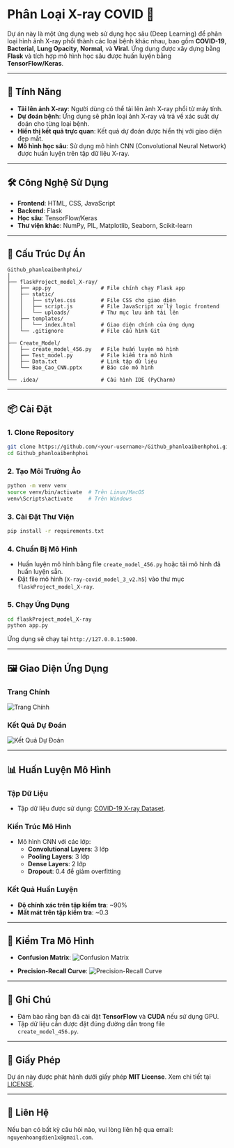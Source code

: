 # Phân Loại X-ray COVID 🦠

Dự án này là một ứng dụng web sử dụng học sâu (Deep Learning) để phân loại hình ảnh X-ray phổi thành các loại bệnh khác nhau, bao gồm **COVID-19**, **Bacterial**, **Lung Opacity**, **Normal**, và **Viral**. Ứng dụng được xây dựng bằng **Flask** và tích hợp mô hình học sâu được huấn luyện bằng **TensorFlow/Keras**.

---

## 🚀 Tính Năng

- **Tải lên ảnh X-ray**: Người dùng có thể tải lên ảnh X-ray phổi từ máy tính.
- **Dự đoán bệnh**: Ứng dụng sẽ phân loại ảnh X-ray và trả về xác suất dự đoán cho từng loại bệnh.
- **Hiển thị kết quả trực quan**: Kết quả dự đoán được hiển thị với giao diện đẹp mắt.
- **Mô hình học sâu**: Sử dụng mô hình CNN (Convolutional Neural Network) được huấn luyện trên tập dữ liệu X-ray.

---

## 🛠️ Công Nghệ Sử Dụng

- **Frontend**: HTML, CSS, JavaScript
- **Backend**: Flask
- **Học sâu**: TensorFlow/Keras
- **Thư viện khác**: NumPy, PIL, Matplotlib, Seaborn, Scikit-learn

---

## 📂 Cấu Trúc Dự Án

```
Github_phanloaibenhphoi/
│
├── flaskProject_model_X-ray/
│   ├── app.py                # File chính chạy Flask app
│   ├── static/
│   │   ├── styles.css        # File CSS cho giao diện
│   │   ├── script.js         # File JavaScript xử lý logic frontend
│   │   └── uploads/          # Thư mục lưu ảnh tải lên
│   ├── templates/
│   │   └── index.html        # Giao diện chính của ứng dụng
│   └── .gitignore            # File cấu hình Git
│
├── Create_Model/
│   ├── create_model_456.py   # File huấn luyện mô hình
│   ├── Test_model.py         # File kiểm tra mô hình
│   ├── Data.txt              # Link tập dữ liệu
│   └── Bao_Cao_CNN.pptx      # Báo cáo mô hình
│
└── .idea/                    # Cấu hình IDE (PyCharm)
```

---

## 📦 Cài Đặt

### 1. Clone Repository
```bash
git clone https://github.com/<your-username>/Github_phanloaibenhphoi.git
cd Github_phanloaibenhphoi
```

### 2. Tạo Môi Trường Ảo
```bash
python -m venv venv
source venv/bin/activate  # Trên Linux/MacOS
venv\Scripts\activate     # Trên Windows
```

### 3. Cài Đặt Thư Viện
```bash
pip install -r requirements.txt
```

### 4. Chuẩn Bị Mô Hình
- Huấn luyện mô hình bằng file `create_model_456.py` hoặc tải mô hình đã huấn luyện sẵn.
- Đặt file mô hình (`X-ray-covid_model_3_v2.h5`) vào thư mục `flaskProject_model_X-ray`.

### 5. Chạy Ứng Dụng
```bash
cd flaskProject_model_X-ray
python app.py
```
Ứng dụng sẽ chạy tại `http://127.0.0.1:5000`.

---

## 🖼️ Giao Diện Ứng Dụng

### Trang Chính
![Trang Chính](https://via.placeholder.com/800x400?text=Trang+Ch%C3%ADnh)

### Kết Quả Dự Đoán
![Kết Quả Dự Đoán](https://via.placeholder.com/800x400?text=K%E1%BA%BFt+Qu%E1%BA%A3+D%E1%BB%B1+%C4%91o%C3%A1n)

---

## 📊 Huấn Luyện Mô Hình

### Tập Dữ Liệu
- Tập dữ liệu được sử dụng: [COVID-19 X-ray Dataset](https://www.kaggle.com/datasets/edoardovantaggiato/covid19-xray-two-proposed-databases).

### Kiến Trúc Mô Hình
- Mô hình CNN với các lớp:
  - **Convolutional Layers**: 3 lớp
  - **Pooling Layers**: 3 lớp
  - **Dense Layers**: 2 lớp
  - **Dropout**: 0.4 để giảm overfitting

### Kết Quả Huấn Luyện
- **Độ chính xác trên tập kiểm tra**: ~90%
- **Mất mát trên tập kiểm tra**: ~0.3

---

## 🧪 Kiểm Tra Mô Hình

- **Confusion Matrix**:
  ![Confusion Matrix](https://via.placeholder.com/800x400?text=Confusion+Matrix)

- **Precision-Recall Curve**:
  ![Precision-Recall Curve](https://via.placeholder.com/800x400?text=Precision-Recall+Curve)

---

## 📝 Ghi Chú

- Đảm bảo rằng bạn đã cài đặt **TensorFlow** và **CUDA** nếu sử dụng GPU.
- Tập dữ liệu cần được đặt đúng đường dẫn trong file `create_model_456.py`.

---

## 📄 Giấy Phép

Dự án này được phát hành dưới giấy phép **MIT License**. Xem chi tiết tại [LICENSE](LICENSE).

---

## 📧 Liên Hệ

Nếu bạn có bất kỳ câu hỏi nào, vui lòng liên hệ qua email: `nguyenhoangdien1x@gmail.com`.
